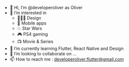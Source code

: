 - 👋 Hi, I’m @developeroliver as Oliver
- 👀 I’m interested in 
  - 👨🏼‍🎨  Design
  - 📲  Mobile apps
  - 💥  Star Wars
  - 🎮  PS4 gaming
  - 📺  Movie & Series
- 🌱 I’m currently learning Flutter, React Native and Design
- 💞️ I’m looking to collaborate on ...
- 📫 How to reach me : developeroliver.flutter@gmail.com

<!---
developeroliver/developeroliver is a ✨ special ✨ repository because its `README.md` (this file) appears on your GitHub profile.
You can click the Preview link to take a look at your changes.
--->
